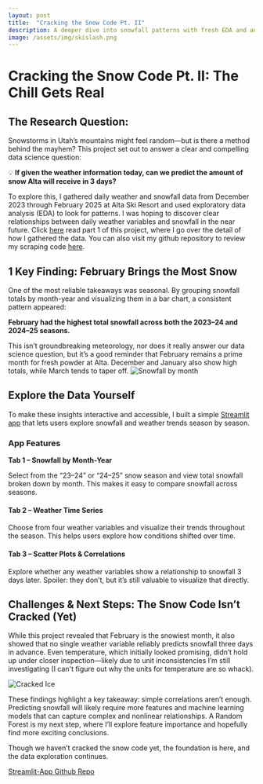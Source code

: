 ```yaml
---
layout: post
title:  "Cracking the Snow Code Pt. II"
description: A deeper dive into snowfall patterns with fresh EDA and an interactive app to explore the storm behind the stats.
image: /assets/img/skislash.png
---
```


# Cracking the Snow Code Pt. II: The Chill Gets Real

## The Research Question:

Snowstorms in Utah’s mountains might feel random—but is there a method behind the mayhem? This project set out to answer a clear and compelling data science question:

💡 **If given the weather information today, can we predict the amount of snow Alta will receive in 3 days?**

To explore this, I gathered daily weather and snowfall data from December 2023 through February 2025 at Alta Ski Resort and used exploratory data analysis (EDA) to look for patterns. I was hoping to discover clear relationships between daily weather variables and snowfall in the near future. Click [here](https://braydenhumpherys.github.io/Data-Grill-Blog/blog/Cracking-The-Snow-Code/) read part 1 of this project, where I go over the detail of how I gathered the data. You can also visit my github repository to review my scraping code [here](https://github.com/BraydenHumpherys/Snowfall-Prediction).

## 1 Key Finding: February Brings the Most Snow

One of the most reliable takeaways was seasonal. By grouping snowfall totals by month-year and visualizing them in a bar chart, a consistent pattern appeared:

**February had the highest total snowfall across both the 2023–24 and 2024–25 seasons.**

This isn’t groundbreaking meteorology, nor does it really answer our data science question, but it’s a good reminder that February remains a prime month for fresh powder at Alta. December and January also show high totals, while March tends to taper off. ![Snowfall by month]({{site.url}}/{{site.baseurl}}/assets/img/total_snowfall_by_month.png)

## Explore the Data Yourself

To make these insights interactive and accessible, I built a simple [Streamlit app](https://crack-the-snow-code.streamlit.app/) that lets users explore snowfall and weather trends season by season.

### App Features

**Tab 1 – Snowfall by Month-Year**

Select from the “23–24” or “24–25” snow season and view total snowfall broken down by month. This makes it easy to compare snowfall across seasons.

#### **Tab 2 – Weather Time Series**

Choose from four weather variables and visualize their trends throughout the season. This helps users explore how conditions shifted over time.

#### **Tab 3 – Scatter Plots & Correlations**

Explore whether any weather variables show a relationship to snowfall 3 days later. Spoiler: they don’t, but it’s still valuable to visualize that directly.

## Challenges & Next Steps: The Snow Code Isn’t Cracked (Yet)

While this project revealed that February is the snowiest month, it also showed that no single weather variable reliably predicts snowfall three days in advance. Even temperature, which initially looked promising, didn’t hold up under closer inspection—likely due to unit inconsistencies I’m still investigating (I can't figure out why the units for temperature are so whack).

![Cracked Ice](%7B%7Bsite.url%7D%7D/%7B%7Bsite.baseurl%7D%7D/assets/img/total_snowfall_by_month.png)

These findings highlight a key takeaway: simple correlations aren’t enough. Predicting snowfall will likely require more features and machine learning models that can capture complex and nonlinear relationships. A Random Forest is my next step, where I’ll explore feature importance and hopefully find more exciting conclusions.

Though we haven’t cracked the snow code yet, the foundation is here, and the data exploration continues.

[Streamlit-App Github Repo](https://github.com/BraydenHumpherys/SnowFall-App)
